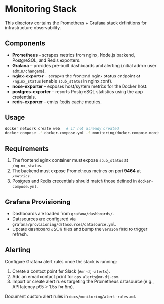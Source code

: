 # Monitoring Stack

This directory contains the Prometheus + Grafana stack definitions for infrastructure observability.

## Components

- **Prometheus** – scrapes metrics from nginx, Node.js backend, PostgreSQL, and Redis exporters.
- **Grafana** – provides pre-built dashboards and alerting (initial admin user `admin/changeme`).
- **nginx-exporter** – scrapes the frontend nginx status endpoint at `/nginx_status` (enable `stub_status` in nginx.conf).
- **node-exporter** – exposes host/system metrics for the Docker host.
- **postgres-exporter** – reports PostgreSQL statistics using the app credentials.
- **redis-exporter** – emits Redis cache metrics.

## Usage

```bash
docker network create web   # if not already created
docker compose -f docker-compose.yml -f monitoring/docker-compose.monitoring.yml up -d prometheus grafana
```

## Requirements

1. The frontend nginx container must expose `stub_status` at `/nginx_status`.
2. The backend must expose Prometheus metrics on port **9464** at `/metrics`.
3. Postgres and Redis credentials should match those defined in `docker-compose.yml`.

## Grafana Provisioning

- Dashboards are loaded from `grafana/dashboards/`.
- Datasources are configured via `grafana/provisioning/datasources/datasource.yml`.
- Update dashboard JSON files and bump the `version` field to trigger refresh.

## Alerting

Configure Grafana alert rules once the stack is running:

1. Create a contact point for Slack (`#mr-dj-alerts`).
2. Add an email contact point for `ops-alerts@mr-dj.com`.
3. Import or create alert rules targeting the Prometheus datasource (e.g., API latency p95 > 1.5s for 5m).

Document custom alert rules in `docs/monitoring/alert-rules.md`.
